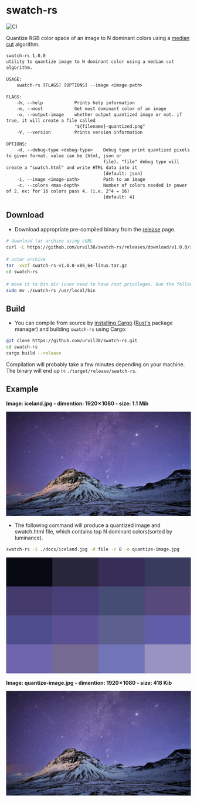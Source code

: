 # swatch-rs

![CI](https://github.com/urvil38/swatch-rs/workflows/CI/badge.svg)

Quantize RGB color space of an image to N dominant colors using a [median cut](https://en.wikipedia.org/wiki/Median_cut) algorithm.

```
swatch-rs 1.0.0
utility to quantize image to N dominant color using a median cut algorithm.

USAGE:
    swatch-rs [FLAGS] [OPTIONS] --image <image-path>

FLAGS:
    -h, --help            Prints help information
    -m, --most            Get most dominant color of an image
    -o, --output-image    whether output quantized image or not. if true, it will create a file called
                          "${filename}-quantized.png"
    -V, --version         Prints version information

OPTIONS:
    -d, --debug-type <debug-type>    Debug type print quantized pixels to given format. value can be (html, json or
                                     file). "file" debug type will create a "swatch.html" and write HTML data into it
                                     [default: json]
    -i, --image <image-path>         Path to an image
    -c, --colors <max-depth>         Number of colors needed in power of 2, ex: for 16 colors pass 4. (i.e. 2^4 = 16)
                                     [default: 4]
```

## Download

- Download appropriate pre-compiled binary from the [release](https://github.com/urvil38/swatch-rs/releases) page.

```bash
# download tar archive using cURL
curl -L https://github.com/urvil38/swatch-rs/releases/download/v1.0.0/swatch-rs-v1.0.0-x86_64-linux.tar.gz > swatch-rs-v1.0.0-x86_64-linux.tar.gz

# untar archive
tar -xvzf swatch-rs-v1.0.0-x86_64-linux.tar.gz
cd swatch-rs

# move it to bin dir (user need to have root privileges. Run the following command as root using sudo.
sudo mv ./swatch-rs /usr/local/bin
```

## Build

- You can compile from source by [installing Cargo](https://crates.io/install)
([Rust's](https://www.rust-lang.org/) package manager)
and building `swatch-rs` using Cargo:

```bash
git clone https://github.com/urvil38/swatch-rs.git
cd swatch-rs
cargo build --release
```

Compilation will probably take a few minutes depending on your machine. The
binary will end up in `./target/release/swatch-rs`.

## Example

**Image: iceland.jpg - dimention: 1920 × 1080 - size: 1.1 Mib**

![iceland.jpg](./docs/iceland.jpg)


- The following command will produce a quantized image and swatch.html file, which contains top N dominant colors(sorted by luminance).

```bash
swatch-rs -i ./docs/iceland.jpg -d file -c 8 -o quantize-image.jpg
```

![swatch.html](./docs/swatch.png)


**Image: quantize-image.jpg - dimention: 1920 × 1080 - size: 418 Kib**

![quantize-image](./docs/quantize-image.jpg)
